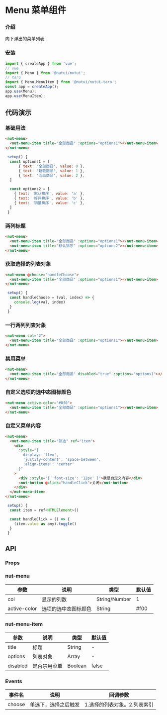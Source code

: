 # Menu 菜单组件

### 介绍

向下弹出的菜单列表

### 安装

``` javascript
import { createApp } from 'vue';
// vue
import { Menu } from '@nutui/nutui';
// taro
import { Menu,MenuItem } from '@nutui/nutui-taro';
const app = createApp();
app.use(Menu);
app.use(MenuItem);

```

## 代码演示

### 基础用法

```html
<nut-menu>
  <nut-menu-item title="全部商品" :options="options1"></nut-menu-item>
</nut-menu>
```
```js
 setup() {
  const options1 = [
      { text: '全部商品', value: 0 },
      { text: '新款商品', value: 1 },
      { text: '活动商品', value: 2 },
  ]

  const options2 = [
    { text: '默认排序', value: 'a' },
    { text: '好评排序', value: 'b' },
    { text: '销量排序', value: 'c' },
  ]
 }
```

### 两列标题

```html
<nut-menu>
  <nut-menu-item title="全部商品" :options="options1"></nut-menu-item>
  <nut-menu-item title="默认排序" :options="options2"></nut-menu-item>
</nut-menu>
```

### 获取选择的列表对象

```html
<nut-menu @choose="handleChoose">
  <nut-menu-item title="全部商品" :options="options1"></nut-menu-item>
</nut-menu>
```
```js
 setup() {
  const handleChoose = (val, index) => {
    console.log(val, index)
  }
 }
```

### 一行两列列表对象

```html
<nut-menu col="2">
  <nut-menu-item title="全部商品" :options="options1"></nut-menu-item>
</nut-menu>
```

### 禁用菜单

```html
<nut-menu>
  <nut-menu-item title="全部商品" disabled="true" :options="options1"></nut-menu-item>
</nut-menu>
```

### 自定义选项的选中态图标颜色

```html
<nut-menu active-color="#0f0">
  <nut-menu-item title="全部商品" :options="options1"></nut-menu-item>
</nut-menu>
```

### 自定义菜单内容

```html
<nut-menu>
  <nut-menu-item title="筛选" ref="item">
    <div
      :style="{
        display: 'flex',
        'justify-content': 'space-between',
        'align-items': 'center'
      }"
    >
      <div :style="{ 'font-size': '12px' }">我是自定义内容</div>
      <nut-button @click="handleClick">关闭</nut-button>
    </div>
  </nut-menu-item>
</nut-menu>
```
```js
 setup() {
  const item = ref<HTMLElement>()

  const handleClick = () => {
    (item.value as any).toggle()
  }
 }
```

## API

### Props

### nut-menu

| 参数         | 说明                             | 类型   | 默认值           |
|--------------|----------------------------------|--------|------------------|
| col         | 显示的列数     | String/Number | 1                |
| active-color         | 选项的选中态图标颜色     | String | #f00               |

### nut-menu-item

| 参数         | 说明                             | 类型   | 默认值           |
|--------------|----------------------------------|--------|------------------|
| title         | 标题     | String | -                |
| options         | 列表对象     | Array | -                |
| disabled         | 是否禁用菜单     | Boolean | false                |

### Events

| 事件名 | 说明           | 回调参数     |
|--------|----------------|--------------|
| choose  | 单选下，选择之后触发 | 1.选择的列表对象。2.列表索引 |